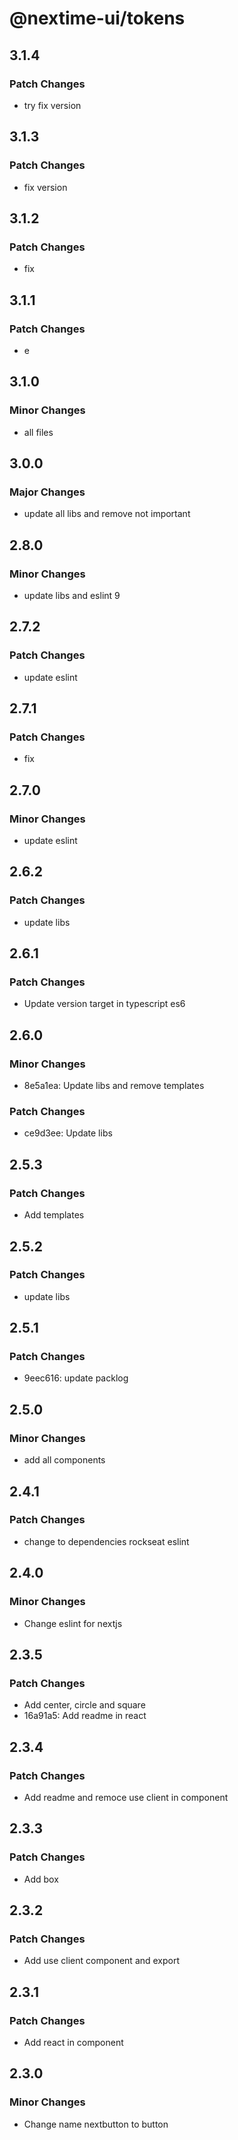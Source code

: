 # @nextime-ui/tokens

## 3.1.4

### Patch Changes

- try fix version

## 3.1.3

### Patch Changes

- fix version

## 3.1.2

### Patch Changes

- fix

## 3.1.1

### Patch Changes

- e

## 3.1.0

### Minor Changes

- all files

## 3.0.0

### Major Changes

- update all libs and remove not important

## 2.8.0

### Minor Changes

- update libs and eslint 9

## 2.7.2

### Patch Changes

- update eslint

## 2.7.1

### Patch Changes

- fix

## 2.7.0

### Minor Changes

- update eslint

## 2.6.2

### Patch Changes

- update libs

## 2.6.1

### Patch Changes

- Update version target in typescript es6

## 2.6.0

### Minor Changes

- 8e5a1ea: Update libs and remove templates

### Patch Changes

- ce9d3ee: Update libs

## 2.5.3

### Patch Changes

- Add templates

## 2.5.2

### Patch Changes

- update libs

## 2.5.1

### Patch Changes

- 9eec616: update packlog

## 2.5.0

### Minor Changes

- add all components

## 2.4.1

### Patch Changes

- change to dependencies rockseat eslint

## 2.4.0

### Minor Changes

- Change eslint for nextjs

## 2.3.5

### Patch Changes

- Add center, circle and square
- 16a91a5: Add readme in react

## 2.3.4

### Patch Changes

- Add readme and remoce use client in component

## 2.3.3

### Patch Changes

- Add box

## 2.3.2

### Patch Changes

- Add use client component and export

## 2.3.1

### Patch Changes

- Add react in component

## 2.3.0

### Minor Changes

- Change name nextbutton to button
